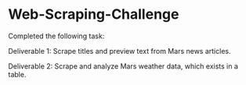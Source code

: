 # Web-Scraping-Challenge

Completed the following task:

Deliverable 1: Scrape titles and preview text from Mars news articles.

Deliverable 2: Scrape and analyze Mars weather data, which exists in a table.